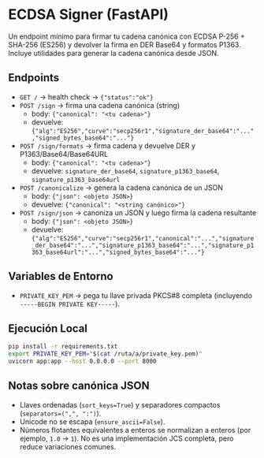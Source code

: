 # ECDSA Signer (FastAPI)

Un endpoint mínimo para firmar tu cadena canónica con ECDSA P-256 + SHA-256 (ES256) y devolver la firma en DER Base64 y formatos P1363.
Incluye utilidades para generar la cadena canónica desde JSON.

## Endpoints
- `GET /` → health check → `{"status":"ok"}`
- `POST /sign` → firma una cadena canónica (string)
  - body: `{"canonical": "<tu cadena>"}`
  - devuelve: `{"alg":"ES256","curve":"secp256r1","signature_der_base64":"...","signed_bytes_base64":"..."}`
- `POST /sign/formats` → firma cadena y devuelve DER y P1363/Base64/Base64URL
  - body: `{"canonical": "<tu cadena>"}`
  - devuelve: `signature_der_base64`, `signature_p1363_base64`, `signature_p1363_base64url`
- `POST /canonicalize` → genera la cadena canónica de un JSON
  - body: `{"json": <objeto JSON>}`
  - devuelve: `{"canonical": "<string canónico>"}`
- `POST /sign/json` → canoniza un JSON y luego firma la cadena resultante
  - body: `{"json": <objeto JSON>}`
  - devuelve: `{"alg":"ES256","curve":"secp256r1","canonical":"...","signature_der_base64":"...","signature_p1363_base64":"...","signature_p1363_base64url":"...","signed_bytes_base64":"..."}`

## Variables de Entorno
- `PRIVATE_KEY_PEM` → pega tu llave privada PKCS#8 completa (incluyendo `-----BEGIN PRIVATE KEY-----`).

## Ejecución Local
```bash
pip install -r requirements.txt
export PRIVATE_KEY_PEM="$(cat /ruta/a/private_key.pem)"
uvicorn app:app --host 0.0.0.0 --port 8000
```

## Notas sobre canónica JSON
- Llaves ordenadas (`sort_keys=True`) y separadores compactos (`separators=(",", ":")`).
- Unicode no se escapa (`ensure_ascii=False`).
- Números flotantes equivalentes a enteros se normalizan a enteros (por ejemplo, `1.0` → `1`). No es una implementación JCS completa, pero reduce variaciones comunes.
